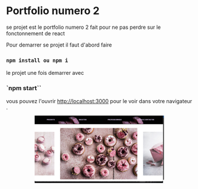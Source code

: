 # Portfolio numero 2 

se projet est le portfolio numero 2 
fait pour ne pas perdre sur le fonctonnement de react 


Pour demarrer se projet il faut d'abord faire 

### `npm install ou npm i`

le projet une fois demarrer avec 
### `npm start``

vous pouvez l'ouvrir [http://localhost:3000](http://localhost:3000) pour le voir dans votre navigateur .


<p align="center">
<img src="https://github.com/peter-centini/Chocolat-Ruby/blob/main/Ruby-screen.png" width="350" title="project img">
</p>

